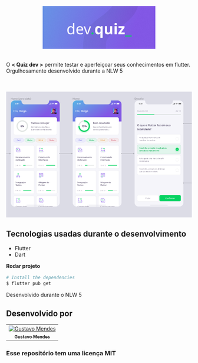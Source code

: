 <div align="center">
  <img src="./github/logo.png" alt="Podcastr logo">
</div>

<br>
<p>
  O  <strong>< Quiz dev ></strong> permite testar e aperfeiçoar seus conhecimentos em flutter. Orgulhosamente desenvolvido durante a NLW 5
</p>
<br><br>

<img src="./github/capa.png" alt="Capa">

## Tecnologias usadas durante o desenvolvimento
- Flutter
- Dart



**Rodar projeto**

```bash
# Install the dependencies
$ flutter pub get

```

<p> Desenvolvido durante o NLW 5 </p>

## Desenvolvido por

<table>
  <tr>
    <td align="center">
      <a href="https://www.linkedin.com/in/gustavo-mendes-00661318b/">
        <img src="https://avatars.githubusercontent.com/u/71361227?v=4" width="100px;" alt="Gustavo Mendes"/><br>
        <sub>
          <b>Gustavo Mendes</b>
        </sub>
      </a>
    </td>
  </tr>

  
</table>

### Esse repositório tem uma licença MIT
